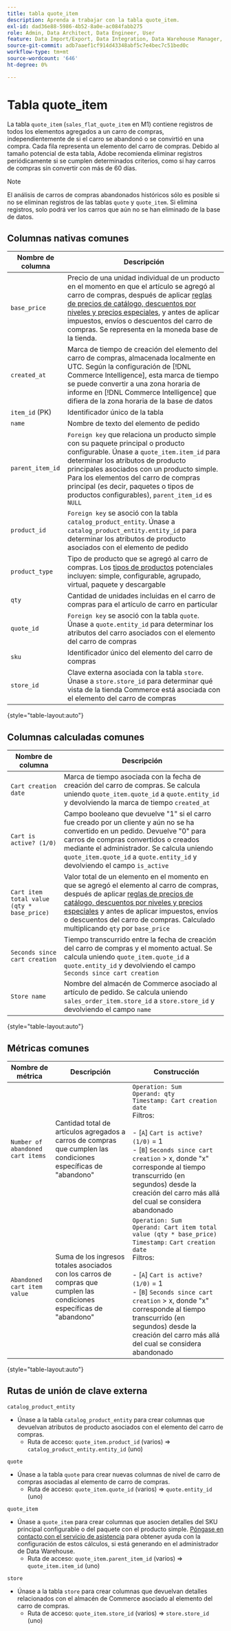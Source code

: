 ```yaml
---
title: tabla quote_item
description: Aprenda a trabajar con la tabla quote_item.
exl-id: dad36e88-5986-4b52-8a0e-ac084fabb275
role: Admin, Data Architect, Data Engineer, User
feature: Data Import/Export, Data Integration, Data Warehouse Manager, Commerce Tables
source-git-commit: adb7aaef1cf914d43348abf5c7e4bec7c51bed0c
workflow-type: tm+mt
source-wordcount: '646'
ht-degree: 0%

---
```


# Tabla quote_item

La tabla `quote_item` (`sales_flat_quote_item` en M1) contiene registros de todos los elementos agregados a un carro de compras, independientemente de si el carro se abandonó o se convirtió en una compra. Cada fila representa un elemento del carro de compras. Debido al tamaño potencial de esta tabla, Adobe recomienda eliminar registros periódicamente si se cumplen determinados criterios, como si hay carros de compras sin convertir con más de 60 días.

>[!NOTE]
>
>El análisis de carros de compras abandonados históricos sólo es posible si no se eliminan registros de las tablas `quote` y `quote_item`. Si elimina registros, solo podrá ver los carros que aún no se han eliminado de la base de datos.

## Columnas nativas comunes

| **Nombre de columna** | **Descripción** |
|---|---|
| `base_price` | Precio de una unidad individual de un producto en el momento en que el artículo se agregó al carro de compras, después de aplicar [reglas de precios de catálogo, descuentos por niveles y precios especiales](https://experienceleague.adobe.com/docs/commerce-admin/catalog/products/pricing/pricing-advanced.html), y antes de aplicar impuestos, envíos o descuentos del carro de compras. Se representa en la moneda base de la tienda. |
| `created_at` | Marca de tiempo de creación del elemento del carro de compras, almacenada localmente en UTC. Según la configuración de [!DNL Commerce Intelligence], esta marca de tiempo se puede convertir a una zona horaria de informe en [!DNL Commerce Intelligence] que difiera de la zona horaria de la base de datos |
| `item_id` (PK) | Identificador único de la tabla |
| `name` | Nombre de texto del elemento de pedido |
| `parent_item_id` | `Foreign key` que relaciona un producto simple con su paquete principal o producto configurable. Únase a `quote_item.item_id` para determinar los atributos de producto principales asociados con un producto simple. Para los elementos del carro de compras principal (es decir, paquetes o tipos de productos configurables), `parent_item_id` es `NULL` |
| `product_id` | `Foreign key` se asoció con la tabla `catalog_product_entity`. Únase a `catalog_product_entity.entity_id` para determinar los atributos de producto asociados con el elemento de pedido |
| `product_type` | Tipo de producto que se agregó al carro de compras. Los [tipos de productos](https://experienceleague.adobe.com/docs/commerce-admin/catalog/products/product-create.html#product-types) potenciales incluyen: simple, configurable, agrupado, virtual, paquete y descargable |
| `qty` | Cantidad de unidades incluidas en el carro de compras para el artículo de carro en particular |
| `quote_id` | `Foreign key` se asoció con la tabla `quote`. Únase a `quote.entity_id` para determinar los atributos del carro asociados con el elemento del carro de compras |
| `sku` | Identificador único del elemento del carro de compras |
| `store_id` | Clave externa asociada con la tabla `store`. Únase a `store.store_id` para determinar qué vista de la tienda Commerce está asociada con el elemento del carro de compras |

{style="table-layout:auto"}

## Columnas calculadas comunes

| **Nombre de columna** | **Descripción** |
|---|---|
| `Cart creation date` | Marca de tiempo asociada con la fecha de creación del carro de compras. Se calcula uniendo `quote_item.quote_id` a `quote.entity_id` y devolviendo la marca de tiempo `created_at` |
| `Cart is active? (1/0)` | Campo booleano que devuelve &quot;1&quot; si el carro fue creado por un cliente y aún no se ha convertido en un pedido. Devuelve &quot;0&quot; para carros de compras convertidos o creados mediante el administrador. Se calcula uniendo `quote_item.quote_id` a `quote.entity_id` y devolviendo el campo `is_active` |
| `Cart item total value (qty * base_price)` | Valor total de un elemento en el momento en que se agregó el elemento al carro de compras, después de aplicar [reglas de precios de catálogo, descuentos por niveles y precios especiales](https://experienceleague.adobe.com/docs/commerce-admin/catalog/products/pricing/pricing-advanced.html) y antes de aplicar impuestos, envíos o descuentos del carro de compras. Calculado multiplicando `qty` por `base_price` |
| `Seconds since cart creation` | Tiempo transcurrido entre la fecha de creación del carro de compras y el momento actual. Se calcula uniendo `quote_item.quote_id` a `quote.entity_id` y devolviendo el campo `Seconds since cart creation` |
| `Store name` | Nombre del almacén de Commerce asociado al artículo de pedido. Se calcula uniendo `sales_order_item.store_id` a `store.store_id` y devolviendo el campo `name` |

{style="table-layout:auto"}

## Métricas comunes

| **Nombre de métrica** | **Descripción** | **Construcción** |
|---|---|---|
| `Number of abandoned cart items` | Cantidad total de artículos agregados a carros de compras que cumplen las condiciones específicas de &quot;abandono&quot; | `Operation: Sum`<br/>`Operand: qty`<br/>`Timestamp: Cart creation date`<br>Filtros:<br><br>- \[`A`\] `Cart is active? (1/0)` = 1<br>- \[`B`\] `Seconds since cart creation` > x, donde &quot;x&quot; corresponde al tiempo transcurrido (en segundos) desde la creación del carro más allá del cual se considera abandonado |
| `Abandoned cart item value` | Suma de los ingresos totales asociados con los carros de compras que cumplen las condiciones específicas de &quot;abandono&quot; | `Operation: Sum`<br>`Operand: Cart item total value (qty * base_price)`<br>`Timestamp:` `Cart creation date`<br>Filtros:<br><br>- \[`A`\] `Cart is active? (1/0)` = 1<br>- \[`B`\] `Seconds since cart creation` > x, donde &quot;x&quot; corresponde al tiempo transcurrido (en segundos) desde la creación del carro más allá del cual se considera abandonado |

{style="table-layout:auto"}

## Rutas de unión de clave externa

`catalog_product_entity`

* Únase a la tabla `catalog_product_entity` para crear columnas que devuelvan atributos de producto asociados con el elemento del carro de compras.
   * Ruta de acceso: `quote_item.product_id` (varios) => `catalog_product_entity.entity_id` (uno)

`quote`

* Únase a la tabla `quote` para crear nuevas columnas de nivel de carro de compras asociadas al elemento de carro de compras.
   * Ruta de acceso: `quote_item.quote_id` (varios) => `quote.entity_id` (uno)

`quote_item`

* Únase a `quote_item` para crear columnas que asocien detalles del SKU principal configurable o del paquete con el producto simple. [Póngase en contacto con el servicio de asistencia](https://experienceleague.adobe.com/docs/commerce-knowledge-base/kb/troubleshooting/miscellaneous/mbi-service-policies.html) para obtener ayuda con la configuración de estos cálculos, si está generando en el administrador de Data Warehouse.
   * Ruta de acceso: `quote_item.parent_item_id` (varios) => `quote_item.item_id` (uno)

`store`

* Únase a la tabla `store` para crear columnas que devuelvan detalles relacionados con el almacén de Commerce asociado al elemento del carro de compras.
   * Ruta de acceso: `quote_item.store_id` (varios) => `store.store_id` (uno)
